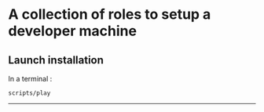 A collection of roles to setup a developer machine
=========

## Launch installation

In a terminal :
```shell
scripts/play
```

------------------
